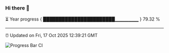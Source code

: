 ### Hi there 👋

⏳ Year progress { ███████████████████████▁▁▁▁▁▁▁ } 79.32 %

---

⏰ Updated on Fri, 17 Oct 2025 12:39:21 GMT

![Progress Bar CI](https://github.com/liununu/liununu/workflows/Progress%20Bar%20CI/badge.svg)
